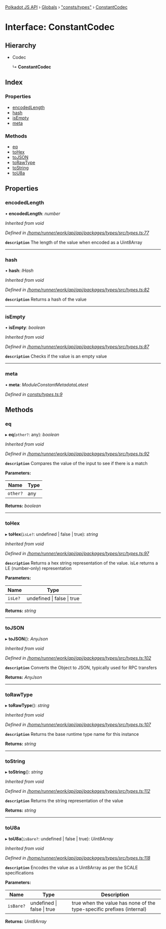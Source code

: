 [Polkadot JS API](../README.md) › [Globals](../globals.md) › ["consts/types"](../modules/_consts_types_.md) › [ConstantCodec](_consts_types_.constantcodec.md)

# Interface: ConstantCodec

## Hierarchy

* Codec

  ↳ **ConstantCodec**

## Index

### Properties

* [encodedLength](_consts_types_.constantcodec.md#encodedlength)
* [hash](_consts_types_.constantcodec.md#hash)
* [isEmpty](_consts_types_.constantcodec.md#isempty)
* [meta](_consts_types_.constantcodec.md#meta)

### Methods

* [eq](_consts_types_.constantcodec.md#eq)
* [toHex](_consts_types_.constantcodec.md#tohex)
* [toJSON](_consts_types_.constantcodec.md#tojson)
* [toRawType](_consts_types_.constantcodec.md#torawtype)
* [toString](_consts_types_.constantcodec.md#tostring)
* [toU8a](_consts_types_.constantcodec.md#tou8a)

## Properties

###  encodedLength

• **encodedLength**: *number*

*Inherited from void*

*Defined in [/home/runner/work/api/api/packages/types/src/types.ts:77](https://github.com/polkadot-js/api/blob/07b9cb1a16/packages/types/src/types.ts#L77)*

**`description`** The length of the value when encoded as a Uint8Array

___

###  hash

• **hash**: *IHash*

*Inherited from void*

*Defined in [/home/runner/work/api/api/packages/types/src/types.ts:82](https://github.com/polkadot-js/api/blob/07b9cb1a16/packages/types/src/types.ts#L82)*

**`description`** Returns a hash of the value

___

###  isEmpty

• **isEmpty**: *boolean*

*Inherited from void*

*Defined in [/home/runner/work/api/api/packages/types/src/types.ts:87](https://github.com/polkadot-js/api/blob/07b9cb1a16/packages/types/src/types.ts#L87)*

**`description`** Checks if the value is an empty value

___

###  meta

• **meta**: *ModuleConstantMetadataLatest*

*Defined in [consts/types.ts:9](https://github.com/polkadot-js/api/blob/07b9cb1a16/packages/api-metadata/src/consts/types.ts#L9)*

## Methods

###  eq

▸ **eq**(`other?`: any): *boolean*

*Inherited from void*

*Defined in [/home/runner/work/api/api/packages/types/src/types.ts:92](https://github.com/polkadot-js/api/blob/07b9cb1a16/packages/types/src/types.ts#L92)*

**`description`** Compares the value of the input to see if there is a match

**Parameters:**

Name | Type |
------ | ------ |
`other?` | any |

**Returns:** *boolean*

___

###  toHex

▸ **toHex**(`isLe?`: undefined | false | true): *string*

*Inherited from void*

*Defined in [/home/runner/work/api/api/packages/types/src/types.ts:97](https://github.com/polkadot-js/api/blob/07b9cb1a16/packages/types/src/types.ts#L97)*

**`description`** Returns a hex string representation of the value. isLe returns a LE (number-only) representation

**Parameters:**

Name | Type |
------ | ------ |
`isLe?` | undefined &#124; false &#124; true |

**Returns:** *string*

___

###  toJSON

▸ **toJSON**(): *AnyJson*

*Inherited from void*

*Defined in [/home/runner/work/api/api/packages/types/src/types.ts:102](https://github.com/polkadot-js/api/blob/07b9cb1a16/packages/types/src/types.ts#L102)*

**`description`** Converts the Object to JSON, typically used for RPC transfers

**Returns:** *AnyJson*

___

###  toRawType

▸ **toRawType**(): *string*

*Inherited from void*

*Defined in [/home/runner/work/api/api/packages/types/src/types.ts:107](https://github.com/polkadot-js/api/blob/07b9cb1a16/packages/types/src/types.ts#L107)*

**`description`** Returns the base runtime type name for this instance

**Returns:** *string*

___

###  toString

▸ **toString**(): *string*

*Inherited from void*

*Defined in [/home/runner/work/api/api/packages/types/src/types.ts:112](https://github.com/polkadot-js/api/blob/07b9cb1a16/packages/types/src/types.ts#L112)*

**`description`** Returns the string representation of the value

**Returns:** *string*

___

###  toU8a

▸ **toU8a**(`isBare?`: undefined | false | true): *Uint8Array*

*Inherited from void*

*Defined in [/home/runner/work/api/api/packages/types/src/types.ts:118](https://github.com/polkadot-js/api/blob/07b9cb1a16/packages/types/src/types.ts#L118)*

**`description`** Encodes the value as a Uint8Array as per the SCALE specifications

**Parameters:**

Name | Type | Description |
------ | ------ | ------ |
`isBare?` | undefined &#124; false &#124; true | true when the value has none of the type-specific prefixes (internal)  |

**Returns:** *Uint8Array*
